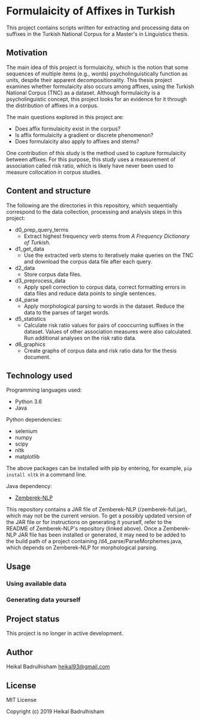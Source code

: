 # Formulaicity of Affixes in Turkish
This project contains scripts written for extracting and processing data on 
suffixes in the Turkish National Corpus for a Master's in Linguistics thesis.

## Motivation
The main idea of this project is formulaicity, which is the notion that some
sequences of multiple items (e.g., words) psycholinguistically function as 
units, despite their apparent decompositionality. This thesis project examines 
whether formulaicity also occurs among affixes, using the Turkish National 
Corpus (TNC) as a dataset. Although formulaicity is a psycholinguistic concept, 
this project looks for an evidence for it through the distribution of affixes in 
a corpus.

The main questions explored in this project are:

* Does affix formulaicity exist in the corpus?
* Is affix formulaicity a gradient or discrete phenomenon?
* Does formulaicity also apply to affixes and stems?

One contribution of this study is the method used to capture formulaicity 
between affixes. For this purpose, this study uses a measurement of association
called risk ratio, which is likely have never been used to measure collocation
in corpus studies. 


## Content and structure

The following are the directories in this repository, which sequentially 
correspond to the data collection, processing and analysis steps in this 
project:

* d0_prep_query_terms
  * Extract highest frequency verb stems from *A Frequency Dictionary of 
  Turkish*. 
* d1_get_data
  * Use the extracted verb stems to iteratively make queries on the TNC and
  download the corpus data file after each query.
* d2_data
  * Store corpus data files.
* d3_preprocess_data
  * Apply spell correction to corpus data, correct formatting errors in data 
  files and reduce data points to single sentences.
* d4_parse
  * Apply morphological parsing to words in the dataset. Reduce the data to
  the parses of target words.
* d5_statistics
  * Calculate risk ratio values for pairs of cooccurring suffixes in the 
  dataset. Values of other association measures were also calculated. Run 
  additional analyses on the risk ratio data.
* d6_graphics
  * Create graphs of corpus data and risk ratio data for the thesis document.

## Technology used
Programming languages used:
* Python 3.6
* Java

Python dependencies:
* selenium
* numpy
* scipy
* nltk
* matplotlib

The above packages can be installed with pip by entering, for example, 
`pip install nltk` in a command line.

Java dependency:
* [Zemberek-NLP](https://github.com/ahmetaa/zemberek-nlp)

This repository contains a JAR file of Zemberek-NLP (/zemberek-full.jar), which
may not be the current version. To get a possibly updated version of the JAR file
or for instructions on generating it yourself, refer to the README of 
Zemberek-NLP's repository (linked above). Once a Zemberek-NLP JAR file has been
installed or generated, it may need to be added to the build path of a project
containing /d4_parse/ParseMorphemes.java, which depends on Zemberek-NLP
for morphological parsing.

## Usage
### Using available data
### Generating data yourself


## Project status
This project is no longer in active development.


## Author
Heikal Badrulhisham <heikal93@gmail.com>

## License
MIT License 

Copyright (c) 2019 Heikal Badrulhisham 